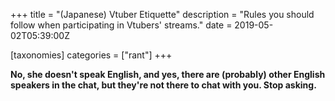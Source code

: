 +++
title = "(Japanese) Vtuber Etiquette"
description = "Rules you should follow when participating in Vtubers' streams."
date = 2019-05-02T05:39:00Z

[taxonomies]
categories = ["rant"]
+++

**No, she doesn't speak English, and yes, there are (probably) other English
speakers in the chat, but they're not there to chat with you. Stop asking.**
